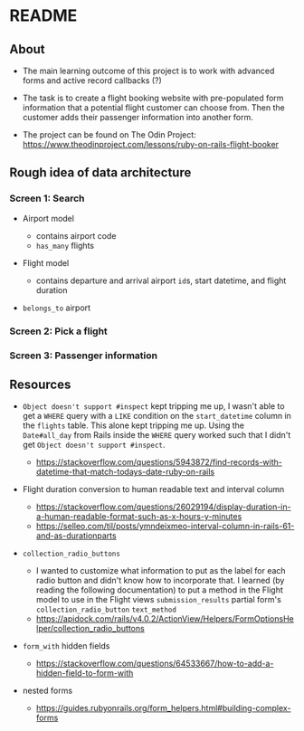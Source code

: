 # README

## About
- The main learning outcome of this project is to work with advanced forms and active record callbacks (?)

- The task is to create a flight booking website with pre-populated form information that a potential flight customer can choose from. Then the customer adds their passenger information into another form.

- The project can be found on The Odin Project: https://www.theodinproject.com/lessons/ruby-on-rails-flight-booker


## Rough idea of data architecture
### Screen 1: Search
- Airport model
  - contains airport code
  - `has_many` flights

- Flight model
  - contains departure and arrival airport `id`s, start datetime, and flight duration
-  `belongs_to` airport

### Screen 2: Pick a flight

### Screen 3: Passenger information

## Resources

- `Object doesn't support #inspect` kept tripping me up, I wasn't able to get a `WHERE` query with a `LIKE` condition on the `start_datetime` column in the `flights` table. This alone kept tripping me up. Using the `Date#all_day` from Rails inside the `WHERE` query worked such that I didn't get `Object doesn't support #inspect`.
  - https://stackoverflow.com/questions/5943872/find-records-with-datetime-that-match-todays-date-ruby-on-rails

- Flight duration conversion to human readable text and interval column
  - https://stackoverflow.com/questions/26029194/display-duration-in-a-human-readable-format-such-as-x-hours-y-minutes
  - https://selleo.com/til/posts/ymndeixmeo-interval-column-in-rails-61-and-as-durationparts

- `collection_radio_buttons`
  - I wanted to customize what information to put as the label for each radio button and didn't know how to incorporate that. I learned (by reading the following documentation) to put a method in the Flight model to use in the Flight views `submission_results` partial form's `collection_radio_button` `text_method`
  - https://apidock.com/rails/v4.0.2/ActionView/Helpers/FormOptionsHelper/collection_radio_buttons

- `form_with` hidden fields
  - https://stackoverflow.com/questions/64533667/how-to-add-a-hidden-field-to-form-with

- nested forms
  - https://guides.rubyonrails.org/form_helpers.html#building-complex-forms